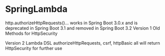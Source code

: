 # SpringLambda

http.authorizeHttpRequests()... works in Spring Boot 3.0.x
    and is deprecated in Spring Boot 3.1 and removed in Spring Boot 3.2
Version 1
Old Methods for HttpSecurity

Version 2
Lambda DSL
authorizeHttpRequests, csrf, httpBasic all will return HttpSecurity for further use
